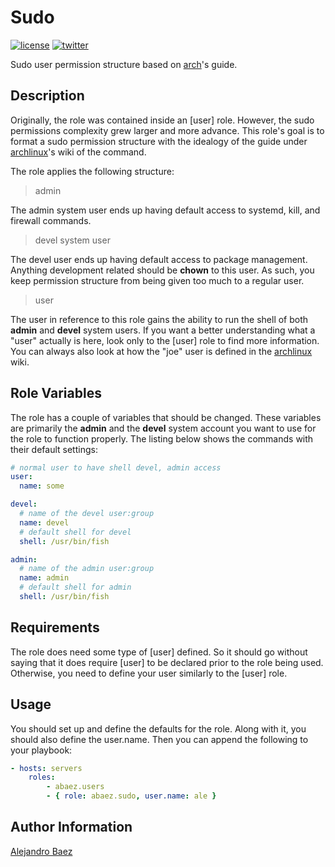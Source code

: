 Sudo
=========
[![license][2i]][2p]
[![twitter][3i]][3p]

Sudo user permission structure based on [arch][4]'s guide.

Description
-----------

Originally, the role was contained inside an [user] role. However, the sudo permissions complexity grew larger and more advance. This role's goal is to format a sudo permission structure with the idealogy of the guide under [archlinux][4]'s wiki of the command.

The role applies the following structure:

> admin

The admin system user ends up having default access to systemd, kill, and firewall commands.

> devel system user

The devel user ends up having default access to package management. Anything development related should be **chown** to this user. As such, you keep permission structure from being given too much to a regular user.

> user

The user in reference to this role gains the ability to run the shell of both **admin** and **devel** system users. If you want a better understanding what a "user" actually is here, look only to the [user] role to find more information. You can always also look at how the "joe" user is defined in the [archlinux][4] wiki.

Role Variables
--------------

The role has a couple of variables that should be changed. These variables are primarily the **admin** and the **devel** system account you want to use for the role to function properly. The listing below shows the commands with their default settings:

``` yaml
# normal user to have shell devel, admin access
user:
  name: some

devel:
  # name of the devel user:group
  name: devel
  # default shell for devel
  shell: /usr/bin/fish

admin:
  # name of the admin user:group
  name: admin
  # default shell for admin
  shell: /usr/bin/fish
```


Requirements
------------

The role does need some type of [user] defined. So it should go without saying that it does require [user] to be declared prior to the role being used. Otherwise, you need to define your user similarly to the [user] role.

Usage
-----

You should set up and define the defaults for the role. Along with it, you should also define the user.name. Then you can append the following to your playbook:

``` yaml
- hosts: servers
    roles:
        - abaez.users
        - { role: abaez.sudo, user.name: ale }
```

Author Information
------------------

[Alejandro Baez][1]

[1]: https://keybase.io/baez
[2i]: https://img.shields.io/badge/license-BSD_2-green.svg
[2p]: ./LICENSE
[3i]: https://img.shields.io/badge/twitter-a_baez-blue.svg
[3p]: https://twitter.com/a_baez
[4]: https://wiki.archlinux.org/index.php/Sudo#Sudoers_default_file_permissions


[role]: https://bitbucket.org/a_baez/ansible-role-users
